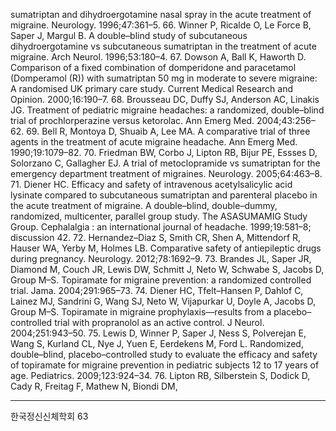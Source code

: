 sumatriptan and dihydroergotamine nasal spray in the acute treatment of migraine. Neurology. 1996;47:361–5.
66. Winner P, Ricalde O, Le Force B, Saper J, Margul B. A double–blind study of subcutaneous dihydroergotamine vs subcutaneous sumatriptan in the treatment of acute migraine. Arch Neurol. 1996;53:180–4.
67. Dowson A, Ball K, Haworth D. Comparison of a fixed combination of domperidone and paracetamol (Domperamol (R)) with sumatriptan 50 mg in moderate to severe migraine: A randomised UK primary care study. Current Medical Research and Opinion. 2000;16:190–7.
68. Brousseau DC, Duffy SJ, Anderson AC, Linakis JG. Treatment of pediatric migraine headaches: a randomized, double–blind trial of prochlorperazine versus ketorolac. Ann Emerg Med. 2004;43:256–62.
69. Bell R, Montoya D, Shuaib A, Lee MA. A comparative trial of three agents in the treatment of acute migraine headache. Ann Emerg Med. 1990;19:1079–82.
70. Friedman BW, Corbo J, Lipton RB, Bijur PE, Essses D, Solorzano C, Gallagher EJ. A trial of metoclopramide vs sumatriptan for the emergency department treatment of migraines. Neurology. 2005;64:463–8.
71. Diener HC. Efficacy and safety of intravenous acetylsalicylic acid lysinate compared to subcutaneous sumatriptan and parenteral placebo in the acute treatment of migraine. A double–blind, double–dummy, randomized, multicenter, parallel group study. The ASASUMAMIG Study Group. Cephalalgia : an international journal of headache. 1999;19:581–8; discussion 42.
72. Hernandez–Diaz S, Smith CR, Shen A, Mittendorf R, Hauser WA, Yerby M, Holmes LB. Comparative safety of antiepileptic drugs during pregnancy. Neurology. 2012;78:1692–9.
73. Brandes JL, Saper JR, Diamond M, Couch JR, Lewis DW, Schmitt J, Neto W, Schwabe S, Jacobs D, Group M–S. Topiramate for migraine prevention: a randomized controlled trial. Jama. 2004;291:965–73.
74. Diener HC, Tfelt–Hansen P, Dahlof C, Lainez MJ, Sandrini G, Wang SJ, Neto W, Vijapurkar U, Doyle A, Jacobs D, Group M–S. Topiramate in migraine prophylaxis––results from a placebo–controlled trial with propranolol as an active control. J Neurol. 2004;251:943–50.
75. Lewis D, Winner P, Saper J, Ness S, Polverejan E, Wang S, Kurland CL, Nye J, Yuen E, Eerdekens M, Ford L. Randomized, double–blind, placebo–controlled study to evaluate the efficacy and safety of topiramate for migraine prevention in pediatric subjects 12 to 17 years of age. Pediatrics. 2009;123:924–34.
76. Lipton RB, Silberstein S, Dodick D, Cady R, Freitag F, Mathew N, Biondi DM,

---
한국정신신체학회
<PAGE>63
